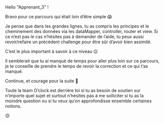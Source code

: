 Hello "Apprenant_3" ! 

Bravo pour ce parcours qui était loin d’être simple :scream:

Je pense que dans les grandes lignes, tu as compris les principes et le cheminement des données via les dataMapper, controller, router et view. 
Si ce n’est pas le cas n’hésites pas à demander de l’aide, tu peux aussi revoir/refaire un précédent challenge pour être sûr d’avoir bien assimilé. 
 
C’est le plus important à savoir à ce niveau :wink:

Il semblerait que tu ai manqué de temps pour aller plus loin sur ce parcours, je te conseille de prendre le temps de revoir la correction et ce qui t’as manqué.

Continue, et courage pour la suite :muscle:

Toute la team O’clock est derrière toi si tu as besoin de soutien sur n’importe quel sujet et surtout n’hésites pas à me solliciter si tu as la moindre question ou si tu veux qu’on approfondisse ensemble certaines notions.

:blush: